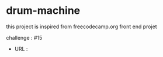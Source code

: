 # drum-machine

  this project is inspired from freecodecamp.org front end projet 
  
  challenge : #15
  
   - URL : 
